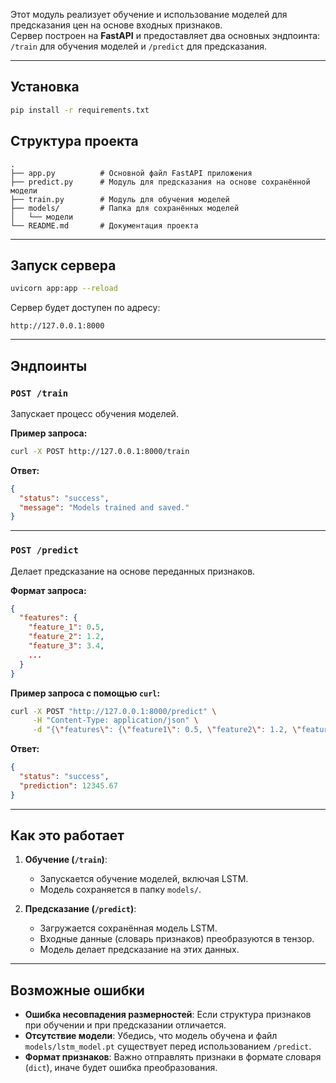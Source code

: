 Этот модуль реализует обучение и использование моделей для предсказания цен на основе входных признаков.  
Сервер построен на **FastAPI** и предоставляет два основных эндпоинта: `/train` для обучения моделей и `/predict` для предсказания.

---

## Установка

```bash
pip install -r requirements.txt
```

## Структура проекта

```plaintext
.
├── app.py          # Основной файл FastAPI приложения
├── predict.py      # Модуль для предсказания на основе сохранённой модели
├── train.py        # Модуль для обучения моделей
├── models/         # Папка для сохранённых моделей
│   └── модели
└── README.md       # Документация проекта
```

---

## Запуск сервера

```bash
uvicorn app:app --reload
```

Сервер будет доступен по адресу:
```plaintext
http://127.0.0.1:8000
```

---

## Эндпоинты

### `POST /train`

Запускает процесс обучения моделей.

**Пример запроса:**
```bash
curl -X POST http://127.0.0.1:8000/train
```

**Ответ:**
```json
{
  "status": "success",
  "message": "Models trained and saved."
}
```

---

### `POST /predict`

Делает предсказание на основе переданных признаков.

**Формат запроса:**
```json
{
  "features": {
    "feature_1": 0.5,
    "feature_2": 1.2,
    "feature_3": 3.4,
    ...
  }
}
```

**Пример запроса с помощью `curl`:**
```bash
curl -X POST "http://127.0.0.1:8000/predict" \
     -H "Content-Type: application/json" \
     -d "{\"features\": {\"feature1\": 0.5, \"feature2\": 1.2, \"feature3\": 3.4}}"
```

**Ответ:**
```json
{
  "status": "success",
  "prediction": 12345.67
}
```

---

## Как это работает

1. **Обучение (`/train`)**:
   - Запускается обучение моделей, включая LSTM.
   - Модель сохраняется в папку `models/`.

2. **Предсказание (`/predict`)**:
   - Загружается сохранённая модель LSTM.
   - Входные данные (словарь признаков) преобразуются в тензор.
   - Модель делает предсказание на этих данных.

---

## Возможные ошибки

- **Ошибка несовпадения размерностей**: Если структура признаков при обучении и при предсказании отличается.
- **Отсутствие модели**: Убедись, что модель обучена и файл `models/lstm_model.pt` существует перед использованием `/predict`.
- **Формат признаков**: Важно отправлять признаки в формате словаря (`dict`), иначе будет ошибка преобразования.